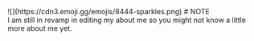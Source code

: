 <div style="align: center;">
  ![](https://cdn3.emoji.gg/emojis/8444-sparkles.png) # NOTE
</div>
I am still in revamp in editing my about me so you might not know a little more about me yet.
